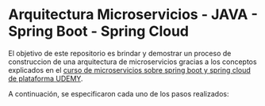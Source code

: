 # Arquitectura Microservicios - JAVA - Spring Boot - Spring Cloud

El objetivo de este repositorio es brindar y demostrar un proceso de construccion de una arquitectura de microservicios gracias a los conceptos explicados en el [curso de microservicios sobre spring boot y spring cloud de plataforma UDEMY](https://www.udemy.com/course/microservicios-con-spring-boot-y-spring-cloud/). 

A continuación, se especificaron cada uno de los pasos realizados: